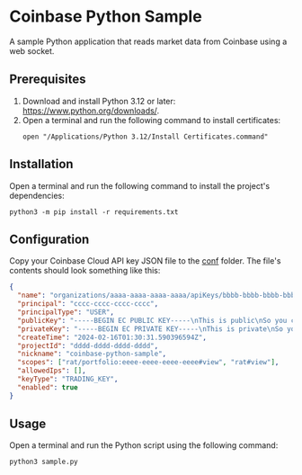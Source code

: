 # Coinbase Python Sample

A sample Python application that reads market data from Coinbase using a web socket.

## Prerequisites

1. Download and install Python 3.12 or later: https://www.python.org/downloads/.
2. Open a terminal and run the following command to install certificates:
   ```shell
   open "/Applications/Python 3.12/Install Certificates.command"
   ```

## Installation

Open a terminal and run the following command to install the project's dependencies:

```shell
python3 -m pip install -r requirements.txt
```

## Configuration

Copy your Coinbase Cloud API key JSON file to the [conf](conf/) folder. The file's contents should look something like this:

```json
{
  "name": "organizations/aaaa-aaaa-aaaa-aaaa/apiKeys/bbbb-bbbb-bbbb-bbbb",
  "principal": "cccc-cccc-cccc-cccc",
  "principalType": "USER",
  "publicKey": "-----BEGIN EC PUBLIC KEY-----\nThis is public\nSo you can read it\n-----END EC PUBLIC KEY-----\n",
  "privateKey": "-----BEGIN EC PRIVATE KEY-----\nThis is private\nSo you should never place this information in Git\n-----END EC PRIVATE KEY-----\n",
  "createTime": "2024-02-16T01:30:31.590396594Z",
  "projectId": "dddd-dddd-dddd-dddd",
  "nickname": "coinbase-python-sample",
  "scopes": ["rat/portfolio:eeee-eeee-eeee-eeee#view", "rat#view"],
  "allowedIps": [],
  "keyType": "TRADING_KEY",
  "enabled": true
}
```

## Usage

Open a terminal and run the Python script using the following command:

```shell
python3 sample.py
```
